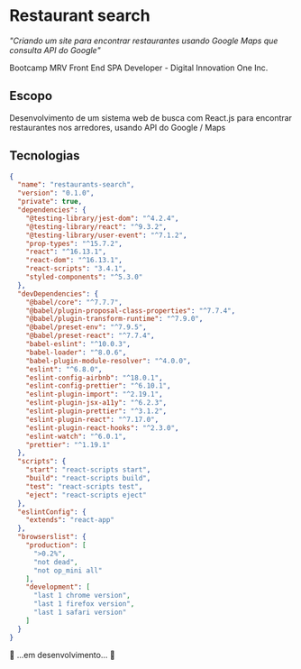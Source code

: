 # Restaurant search

*"Criando um site para encontrar restaurantes usando Google Maps que consulta API do Google"*

Bootcamp MRV Front End SPA Developer - Digital Innovation One Inc.

## Escopo

Desenvolvimento de um sistema web de busca com React.js para encontrar restaurantes nos arredores, usando API do Google / Maps

## Tecnologias

```json
{
  "name": "restaurants-search",
  "version": "0.1.0",
  "private": true,
  "dependencies": {
    "@testing-library/jest-dom": "^4.2.4",
    "@testing-library/react": "^9.3.2",
    "@testing-library/user-event": "^7.1.2",
    "prop-types": "^15.7.2",
    "react": "^16.13.1",
    "react-dom": "^16.13.1",
    "react-scripts": "3.4.1",
    "styled-components": "^5.3.0"
  },
  "devDependencies": {
    "@babel/core": "^7.7.7",
    "@babel/plugin-proposal-class-properties": "^7.7.4",
    "@babel/plugin-transform-runtime": "^7.9.0",
    "@babel/preset-env": "^7.9.5",
    "@babel/preset-react": "^7.7.4",
    "babel-eslint": "^10.0.3",
    "babel-loader": "^8.0.6",
    "babel-plugin-module-resolver": "^4.0.0",
    "eslint": "^6.8.0",
    "eslint-config-airbnb": "^18.0.1",
    "eslint-config-prettier": "^6.10.1",
    "eslint-plugin-import": "^2.19.1",
    "eslint-plugin-jsx-a11y": "^6.2.3",
    "eslint-plugin-prettier": "^3.1.2",
    "eslint-plugin-react": "^7.17.0",
    "eslint-plugin-react-hooks": "^2.3.0",
    "eslint-watch": "^6.0.1",
    "prettier": "^1.19.1"
  },
  "scripts": {
    "start": "react-scripts start",
    "build": "react-scripts build",
    "test": "react-scripts test",
    "eject": "react-scripts eject"
  },
  "eslintConfig": {
    "extends": "react-app"
  },
  "browserslist": {
    "production": [
      ">0.2%",
      "not dead",
      "not op_mini all"
    ],
    "development": [
      "last 1 chrome version",
      "last 1 firefox version",
      "last 1 safari version"
    ]
  }
}
```

:construction: ...em desenvolvimento... :construction:
